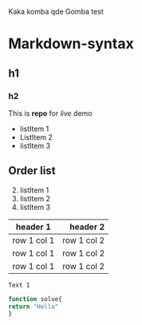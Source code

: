Kaka komba qde Gomba test

# Markdown-syntax
## h1
### h2

This is **repo** for *live* demo


* listItem 1
* ListItem 2
* listItem 3

## Order list
2. listItem 1
2. listItem 2
2. listItem 3

|header 1|header 2|
|:---:|---:|
|row 1 col 1|row 1 col 2|
|row 1 col 1|row 1 col 2|
|row 1 col 1|row 1 col 2|

```
Text 1

```

``` javascript
function solve{
return "Hello"
}
```


